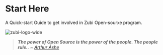 Start Here
==========

A Quick-start Guide to get involved in Zubi Open-sourxe program.

![zubi-logo-wide](https://raw.githubusercontent.com/AllenAJ/ZUBI-Data-dump/master/zubi.io.png)

> ***The power of Open Source is the power of the people. The people rule.***.
> ~ [*Arthur Ashe*](https://en.wikipedia.org/wiki/Philippe_Kahn)
